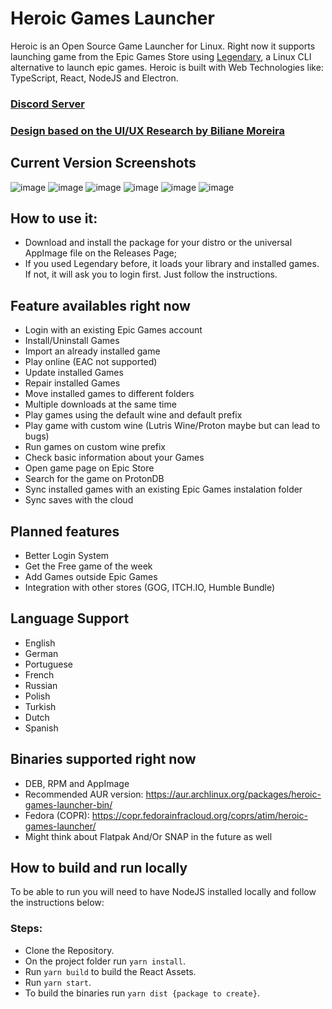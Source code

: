 # Heroic Games Launcher

Heroic is an Open Source Game Launcher for Linux.
Right now it supports launching game from the Epic Games Store using [Legendary](https://github.com/derrod/legendary), a Linux CLI alternative to launch epic games.
Heroic is built with Web Technologies like: TypeScript, React, NodeJS and Electron.

### [Discord Server](https://discord.gg/rHJ2uqdquK)

### [Design based on the UI/UX Research by Biliane Moreira ](https://bilianemoreira.com/heroic-game-launcher-for-linux)

## Current Version Screenshots

![image](https://user-images.githubusercontent.com/26871415/108600496-bcd0f980-7397-11eb-86d0-95e4f9aa6125.png)
![image](https://user-images.githubusercontent.com/26871415/108600444-898e6a80-7397-11eb-961e-b8ee5ad5e3a3.png)
![image](https://user-images.githubusercontent.com/26871415/108600533-f6096980-7397-11eb-8272-5105f75d92c8.png)
![image](https://user-images.githubusercontent.com/26871415/108600451-8eebb500-7397-11eb-966a-70849a589902.png)
![image](https://user-images.githubusercontent.com/26871415/108600462-a460df00-7397-11eb-8a42-cde5b9b2744c.png)
![image](https://user-images.githubusercontent.com/26871415/108600516-e2f69980-7397-11eb-8b96-513729859b86.png)

## How to use it:

- Download and install the package for your distro or the universal AppImage file on the Releases Page;
- If you used Legendary before, it loads your library and installed games. If not, it will ask you to login first. Just follow the instructions.

## Feature availables right now

- Login with an existing Epic Games account
- Install/Uninstall Games
- Import an already installed game
- Play online (EAC not supported)
- Update installed Games
- Repair installed Games
- Move installed games to different folders
- Multiple downloads at the same time
- Play games using the default wine and default prefix
- Play game with custom wine (Lutris Wine/Proton maybe but can lead to bugs)
- Run games on custom wine prefix
- Check basic information about your Games
- Open game page on Epic Store
- Search for the game on ProtonDB
- Sync installed games with an existing Epic Games instalation folder
- Sync saves with the cloud

## Planned features

- Better Login System
- Get the Free game of the week
- Add Games outside Epic Games
- Integration with other stores (GOG, ITCH.IO, Humble Bundle)

## Language Support

- English
- German
- Portuguese
- French
- Russian
- Polish
- Turkish
- Dutch
- Spanish

## Binaries supported right now

- DEB, RPM and AppImage
- Recommended AUR version: https://aur.archlinux.org/packages/heroic-games-launcher-bin/
- Fedora (COPR): https://copr.fedorainfracloud.org/coprs/atim/heroic-games-launcher/
- Might think about Flatpak And/Or SNAP in the future as well

## How to build and run locally

To be able to run you will need to have NodeJS installed locally and follow the instructions below:

### Steps:

- Clone the Repository.
- On the project folder run `yarn install`.
- Run `yarn build` to build the React Assets.
- Run `yarn start`.
- To build the binaries run `yarn dist {package to create}`.
